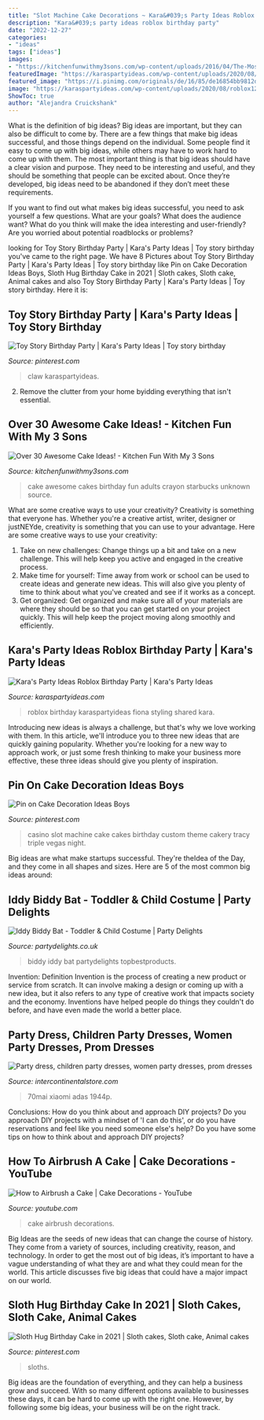 ```yaml
---
title: "Slot Machine Cake Decorations ~ Kara&#039;s Party Ideas Roblox Birthday Party"
description: "Kara&#039;s party ideas roblox birthday party"
date: "2022-12-27"
categories:
- "ideas"
tags: ["ideas"]
images:
- "https://kitchenfunwithmy3sons.com/wp-content/uploads/2016/04/The-Most-Awesome-Cake-Ideas-Birthday-Party-Wedding-Baby-Shower-Anniversary-Kids-Adults-14.jpg"
featuredImage: "https://karaspartyideas.com/wp-content/uploads/2020/08/roblox12.jpg"
featured_image: "https://i.pinimg.com/originals/de/16/85/de16854bb9812dc617fe2a33c95cb5ed.jpg"
image: "https://karaspartyideas.com/wp-content/uploads/2020/08/roblox12.jpg"
ShowToc: true
author: "Alejandra Cruickshank"
---
```



What is the definition of big ideas?
Big ideas are important, but they can also be difficult to come by. There are a few things that make big ideas successful, and those things depend on the individual. Some people find it easy to come up with big ideas, while others may have to work hard to come up with them.
The most important thing is that big ideas should have a clear vision and purpose. They need to be interesting and useful, and they should be something that people can be excited about. Once they’re developed, big ideas need to be abandoned if they don’t meet these requirements.

If you want to find out what makes big ideas successful, you need to ask yourself a few questions. What are your goals? What does the audience want? What do you think will make the idea interesting and user-friendly? Are you worried about potential roadblocks or problems?

	

		
looking for Toy Story Birthday Party | Kara&#039;s Party Ideas | Toy story birthday you've came to the right page. We have 8 Pictures about Toy Story Birthday Party | Kara&#039;s Party Ideas | Toy story birthday like Pin on Cake Decoration Ideas Boys, Sloth Hug Birthday Cake in 2021 | Sloth cakes, Sloth cake, Animal cakes and also Toy Story Birthday Party | Kara&#039;s Party Ideas | Toy story birthday. Here it is:
		
    
## Toy Story Birthday Party | Kara&#039;s Party Ideas | Toy Story Birthday

<img loading=lazy src="https://i.pinimg.com/originals/de/16/85/de16854bb9812dc617fe2a33c95cb5ed.jpg" onerror="this.onerror=null;this.src='https://tse1.mm.bing.net/th?id=OIP.s49vM8VEdpdMUj7wZgXWTgHaJQ&amp;pid=15.1';" alt="Toy Story Birthday Party | Kara&#039;s Party Ideas | Toy story birthday">

_Source: pinterest.com_

>claw karaspartyideas. 

	

2. Remove the clutter from your home byidding everything that isn't essential.

    
## Over 30 Awesome Cake Ideas! - Kitchen Fun With My 3 Sons

<img loading=lazy src="https://kitchenfunwithmy3sons.com/wp-content/uploads/2016/04/The-Most-Awesome-Cake-Ideas-Birthday-Party-Wedding-Baby-Shower-Anniversary-Kids-Adults-14.jpg" onerror="this.onerror=null;this.src='https://tse2.mm.bing.net/th?id=OIP.btIb6o9wmNPvsD_idHJyyAHaJ5&amp;pid=15.1';" alt="Over 30 Awesome Cake Ideas! - Kitchen Fun With My 3 Sons">

_Source: kitchenfunwithmy3sons.com_

>cake awesome cakes birthday fun adults crayon starbucks unknown source. 

	

What are some creative ways to use your creativity?
Creativity is something that everyone has. Whether you're a creative artist, writer, designer or justNEYde, creativity is something that you can use to your advantage. Here are some creative ways to use your creativity: 
1. Take on new challenges: Change things up a bit and take on a new challenge. This will help keep you active and engaged in the creative process. 
2. Make time for yourself: Time away from work or school can be used to create ideas and generate new ideas. This will also give you plenty of time to think about what you've created and see if it works as a concept. 
3. Get organized: Get organized and make sure all of your materials are where they should be so that you can get started on your project quickly. This will help keep the project moving along smoothly and efficiently. 

    
## Kara&#039;s Party Ideas Roblox Birthday Party | Kara&#039;s Party Ideas

<img loading=lazy src="https://karaspartyideas.com/wp-content/uploads/2020/08/roblox12.jpg" onerror="this.onerror=null;this.src='https://tse1.mm.bing.net/th?id=OIP.QIJ9Z99s-qqfWRWsgL_pZgHaLH&amp;pid=15.1';" alt="Kara&#039;s Party Ideas Roblox Birthday Party | Kara&#039;s Party Ideas">

_Source: karaspartyideas.com_

>roblox birthday karaspartyideas fiona styling shared kara. 

	

Introducing new ideas is always a challenge, but that's why we love working with them. In this article, we'll introduce you to three new ideas that are quickly gaining popularity. Whether you're looking for a new way to approach work, or just some fresh thinking to make your business more effective, these three ideas should give you plenty of inspiration.

    
## Pin On Cake Decoration Ideas Boys

<img loading=lazy src="https://i.pinimg.com/originals/62/2c/a1/622ca1f64752158e4f3576a615f65d42.jpg" onerror="this.onerror=null;this.src='https://tse3.mm.bing.net/th?id=OIP.uMFYyUUW2ieQM14QZKzLDwHaLE&amp;pid=15.1';" alt="Pin on Cake Decoration Ideas Boys">

_Source: pinterest.com_

>casino slot machine cake cakes birthday custom theme cakery tracy triple vegas night. 

	

Big ideas are what make startups successful. They're theIdea of the Day, and they come in all shapes and sizes. Here are 5 of the most common big ideas around:

    
## Iddy Biddy Bat - Toddler &amp; Child Costume | Party Delights

<img loading=lazy src="https://images.partydelights.co.uk/FANC/14/167/front/v3/flxm/4.jpg" onerror="this.onerror=null;this.src='https://tse1.mm.bing.net/th?id=OIP.qoPIo1XXq-h3i1datMpEPAHaJ4&amp;pid=15.1';" alt="Iddy Biddy Bat - Toddler &amp; Child Costume | Party Delights">

_Source: partydelights.co.uk_

>biddy iddy bat partydelights topbestproducts. 

	

Invention: Definition
Invention is the process of creating a new product or service from scratch. It can involve making a design or coming up with a new idea, but it also refers to any type of creative work that impacts society and the economy. Inventions have helped people do things they couldn't do before, and have even made the world a better place.

    
## Party Dress, Children Party Dresses, Women Party Dresses, Prom Dresses

<img loading=lazy src="https://ae01.alicdn.com/kf/HTB1rK1uXs_vK1RkSmRyq6xwupXac.jpg" onerror="this.onerror=null;this.src='https://tse4.mm.bing.net/th?id=OIP.2UF_jDV3307S67QRQ00dxgHaDc&amp;pid=15.1';" alt="Party dress, children party dresses, women party dresses, prom dresses">

_Source: intercontinentalstore.com_

>70mai xiaomi adas 1944p. 

	

Conclusions: How do you think about and approach DIY projects?
Do you approach DIY projects with a mindset of 'I can do this', or do you have reservations and feel like you need someone else's help? Do you have some tips on how to think about and approach DIY projects?

    
## How To Airbrush A Cake | Cake Decorations - YouTube

<img loading=lazy src="https://i.ytimg.com/vi/hn1jdTrFIis/maxresdefault.jpg" onerror="this.onerror=null;this.src='https://tse2.mm.bing.net/th?id=OIP.P-CT8Ojuz6vD6-KcsWicaAHaEK&amp;pid=15.1';" alt="How to Airbrush a Cake | Cake Decorations - YouTube">

_Source: youtube.com_

>cake airbrush decorations. 

	

Big Ideas are the seeds of new ideas that can change the course of history. They come from a variety of sources, including creativity, reason, and technology. In order to get the most out of big ideas, it’s important to have a vague understanding of what they are and what they could mean for the world. This article discusses five big ideas that could have a major impact on our world.

    
## Sloth Hug Birthday Cake In 2021 | Sloth Cakes, Sloth Cake, Animal Cakes

<img loading=lazy src="https://i.pinimg.com/736x/21/c7/08/21c7086f4cacb275fa748f0474914150.jpg" onerror="this.onerror=null;this.src='https://tse4.mm.bing.net/th?id=OIP.z_4XCQyFrzLhSmIGXACutQHaIb&amp;pid=15.1';" alt="Sloth Hug Birthday Cake in 2021 | Sloth cakes, Sloth cake, Animal cakes">

_Source: pinterest.com_

>sloths. 

	

Big ideas are the foundation of everything, and they can help a business grow and succeed. With so many different options available to businesses these days, it can be hard to come up with the right one. However, by following some big ideas, your business will be on the right track.

